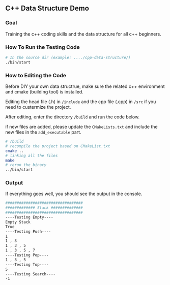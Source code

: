 ## C++ Data Structure Demo

### Goal
Training the c++ coding skills and the data structure for all c++ beginners.

### How To Run the Testing Code
```bash
# In the source dir (example: ..../cpp-data-structure/)
./bin/start
```

### How to Editing the Code
Before DIY your own data structrue, make sure the related c++ environment and cmake (building tool) is installed.

Editing the head file (.h) in `/include` and the cpp file (.cpp) in `/src` if you need to custermize the project.

After editing, enter the directory `/build` and run the code below.

if new files are added, please update the `CMakeLists.txt` and include the new files in the `add_executable` part.
```bash
# /build
# recompile the project based on CMakeList.txt
cmake ..
# linking all the files
make
# rerun the binary
../bin/start
```

### Output 
If everything goes well, you should see the output in the console.
```bash
##################################
############# Stack ##############
##################################
----Testing Empty----
Empty Stack
True
----Testing Push----
1
1 , 3
1 , 3 , 5
1 , 3 , 5 , 7
----Testing Pop----
1 , 3 , 5
----Testing Top----
5
----Testing Search----
-1
```
